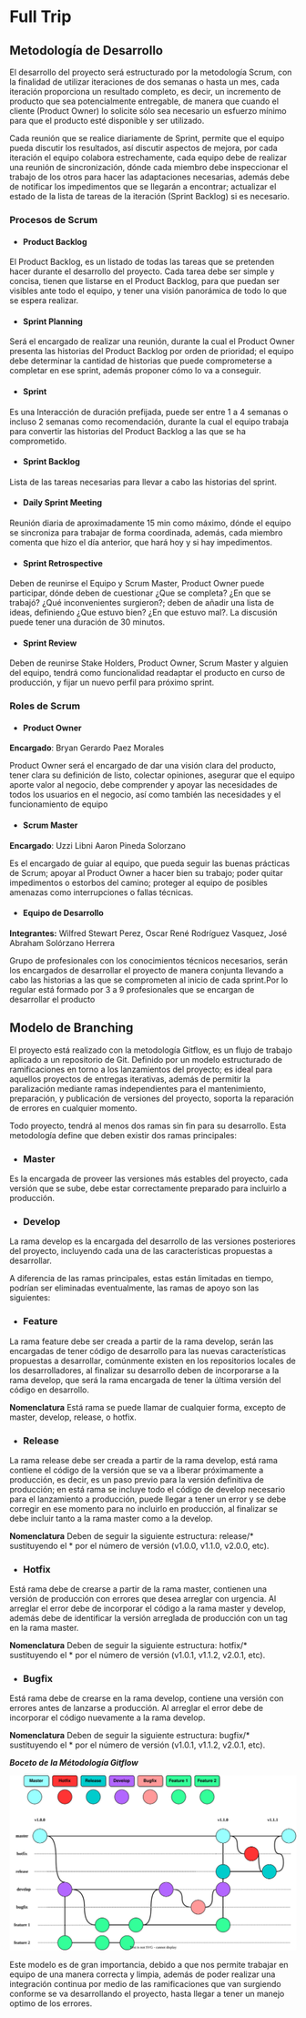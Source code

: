 # Full Trip

## Metodología de Desarrollo

El desarrollo del proyecto será estructurado por la metodología Scrum, con la finalidad de utilizar iteraciones de dos semanas o hasta un mes, cada iteración proporciona un resultado completo, es decir, un incremento de producto que sea potencialmente entregable, de manera que cuando el cliente (Product Owner) lo solicite sólo sea necesario un esfuerzo mínimo para que el producto esté disponible y ser utilizado.

Cada reunión que se realice diariamente de Sprint, permite que el equipo pueda discutir los resultados, así discutir aspectos de mejora, por cada iteración el equipo colabora estrechamente, cada equipo debe de realizar una reunión de sincronización, dónde cada miembro debe inspeccionar el trabajo de los otros para hacer las adaptaciones necesarias, además debe de notificar los impedimentos que se llegarán a encontrar; actualizar el estado de la lista de tareas de la iteración (Sprint Backlog) si es necesario.

### Procesos de Scrum

- #### Product Backlog

El Product Backlog, es un listado de todas las tareas que se pretenden hacer durante el desarrollo del proyecto. Cada tarea debe ser simple y concisa, tienen que listarse en el Product Backlog, para que puedan ser visibles ante todo el equipo, y tener una visión panorámica de todo lo que se espera realizar.

- #### Sprint Planning

Será el encargado de realizar una reunión, durante la cual el Product Owner presenta las historias del Product Backlog por orden de prioridad; el equipo debe determinar la cantidad de historias que puede comprometerse a completar en ese sprint, además proponer cómo lo va a conseguir.

- #### Sprint

Es una Interacción de duración prefijada, puede ser entre 1 a 4 semanas o incluso 2 semanas como recomendación, durante la cual el equipo trabaja para convertir las historias del Product Backlog a las que se ha comprometido.


- #### Sprint Backlog

Lista de las tareas necesarias para llevar a cabo las historias del sprint.

- #### Daily Sprint Meeting

Reunión diaria de aproximadamente 15 min como máximo, dónde el equipo se sincroniza para trabajar de forma coordinada, además, cada miembro comenta que hizo el día anterior, que hará hoy y si hay impedimentos.

- #### Sprint Retrospective

Deben de reunirse el Equipo y Scrum Master, Product Owner puede participar, dónde deben de cuestionar ¿Que se completa? ¿En que se trabajó? ¿Qué inconvenientes surgieron?; deben de añadir una lista de ideas, definiendo ¿Que estuvo bien? ¿En que estuvo mal?. La discusión puede tener una duración de 30 minutos.

- #### Sprint Review

Deben de reunirse Stake Holders, Product Owner, Scrum Master y alguien del equipo, tendrá como funcionalidad readaptar el producto en curso de producción, y fijar un nuevo perfil para próximo sprint.


### Roles de Scrum

- ####  Product Owner

**Encargado**:  Bryan Gerardo Paez Morales

Product Owner será el encargado de dar una visión clara del producto, tener clara su definición de listo, colectar opiniones, asegurar que el equipo aporte valor al negocio, debe comprender y apoyar las necesidades de todos los usuarios en el negocio, así como también las necesidades y el funcionamiento de equipo

- ####  Scrum Master

**Encargado**: Uzzi Libni Aaron Pineda Solorzano

Es el encargado de guiar al equipo, que pueda seguir las buenas prácticas de Scrum; apoyar al Product Owner a hacer bien su trabajo; poder quitar impedimentos o estorbos del camino; proteger al equipo de posibles amenazas como interrupciones o fallas técnicas.


- #### Equipo de Desarrollo

**Integrantes:** Wilfred Stewart Perez, Oscar René Rodríguez Vasquez, José Abraham Solórzano Herrera

Grupo de profesionales con los conocimientos técnicos necesarios, serán los encargados de desarrollar el proyecto de manera conjunta llevando a cabo las historias a las que se comprometen al inicio de cada sprint.Por lo regular está formado por 3 a 9 profesionales que se encargan de desarrollar el producto


## Modelo de Branching

El proyecto está realizado con la metodología Gitflow, es un flujo de trabajo aplicado a un repositorio de Git. Definido por un modelo estructurado de ramificaciones en torno a los lanzamientos del proyecto; es ideal para aquellos proyectos de entregas iterativas, además de permitir la paralización mediante ramas independientes para el mantenimiento, preparación, y publicación de versiones del proyecto, soporta la reparación de errores en cualquier momento.


Todo proyecto, tendrá al menos dos ramas sin fin para su desarrollo. Esta metodología define que deben existir dos ramas principales:

- ### Master

Es la encargada de proveer las versiones más estables del proyecto, cada versión que se sube, debe estar correctamente preparado para incluirlo a producción.

- ### Develop

La rama develop es la encargada del desarrollo de las versiones posteriores del proyecto, incluyendo cada una de las características propuestas a desarrollar.

A diferencia de las ramas principales, estas están limitadas en tiempo, podrían ser eliminadas eventualmente, las ramas de apoyo son las siguientes:

- ### Feature

La rama feature debe ser creada a partir de la rama develop, serán las encargadas de tener código de desarrollo para las nuevas características propuestas a desarrollar, comúnmente existen en los repositorios locales de los desarrolladores, al finalizar su desarrollo deben de incorporarse a la rama develop, que será la rama encargada de tener la última versión del código en desarrollo.

**Nomenclatura** 
Está rama se puede llamar de cualquier forma, excepto de master, develop, release, o hotfix.

- ### Release

La rama release debe ser creada a partir de la rama develop, está rama contiene el código de la versión que se va a liberar próximamente a producción, es decir, es un paso previo para la versión definitiva de producción; en está rama se incluye todo el código de develop necesario para el lanzamiento a producción, puede llegar a tener un error y se debe corregir en ese momento para no incluirlo en producción, al finalizar se debe incluir tanto a la rama master como a la develop.

**Nomenclatura**
Deben de seguir la siguiente estructura: release/* sustituyendo el * por el número de versión (v1.0.0, v1.1.0, v2.0.0, etc).


- ### Hotfix
Está rama debe de crearse a partir de la rama master, contienen una versión de producción con errores que desea arreglar con urgencia. Al arreglar el error debe de incorporar el código a la rama master y develop, además debe de identificar la versión arreglada de producción con un tag en la rama master.


**Nomenclatura**
Deben de seguir la siguiente estructura: hotfix/* sustituyendo el * por el número de versión (v1.0.1, v1.1.2, v2.0.1, etc).


- ### Bugfix
Está rama debe de crearse en la rama develop, contiene una versión con errores antes de lanzarse a producción. Al arreglar el error debe de incorporar el código nuevamente a la rama develop.


**Nomenclatura**
Deben de seguir la siguiente estructura: bugfix/* sustituyendo el * por el número de versión (v1.0.1, v1.1.2, v2.0.1, etc).



***Boceto de la Métodología Gitflow***


![modelo](./img/Modelo.svg)


Este modelo es de gran importancia, debido a que nos permite trabajar en equipo de una manera correcta y limpia, además de poder realizar una integración continua por medio de las ramificaciones que van surgiendo conforme se va desarrollando el proyecto, hasta llegar a tener un manejo optimo de los errores.
